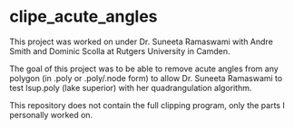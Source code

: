 # clipe_acute_angles

This project was worked on under Dr. Suneeta Ramaswami with Andre Smith and Dominic Scolla at Rutgers University in Camden.

The goal of this project was to be able to remove acute angles from any polygon (in .poly or .poly/.node form) to allow Dr. Suneeta Ramaswami to test lsup.poly (lake superior) with her quadrangulation algorithm.

This repository does not contain the full clipping program, only the parts I personally worked on.
